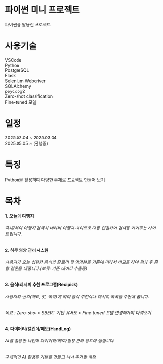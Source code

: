 # 파이썬 미니 프로젝트
파이썬을 활용한 프로젝트
# 사용기술
VSCode </br>
Python </br>
PostgreSQL </br>
Flask </br>
Selenium Webdriver </br>
SQLAlchemy </br>
psycopg2 </br>
Zero-shot classification </br>
Fine-tuned 모델 </br>
# 일정
2025.02.04 ~ 2025.03.04 </br>
2025.05.05 ~ (진행중)
# 특징
Python을 활용하여 다양한 주제로 프로젝트 만들어 보기
# 목차
#### 1. 오늘의 여행지
###### 국내/해외 여행지 검색시 네이버 여행지 사이트로 자동 연결하여 검색을 이어주는 사이트입니다.
#### 2. 하루 영양 관리 시스템
###### 사용자가 오늘 섭취한 음식의 칼로리 및 영양분을 기준에 따라서 비교를 하여 평가 후 종합 결론을 내줍니다.(보류: 기준 데이터 추출중)
#### 3. 음식/레시피 추천 프로그램(Recipick)
###### 사용자의 선호(재료, 맛, 목적)에 따라 음식 추천이나 레시피 목록을 추천해 줍니다.
###### 목표 : Zero-shot > SBERT 기반 유사도 > Fine-tuned 모델 변경해가며 다뤄보기
#### 4. 다이어리/캘린더/메모(HandLog)
###### AI를 활용한 나만의 다이어리/메모/일정 관리 용도의 앱입니다.
###### 구체적인 AI 활용은 기본틀 만들고 나서 추가할 예정
